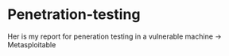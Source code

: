 # Penetration-testing
Her is my report for peneration testing in a vulnerable machine -> Metasploitable
